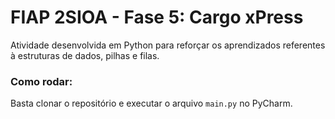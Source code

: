 # FIAP 2SIOA - Fase 5: Cargo xPress

Atividade desenvolvida em Python para reforçar os aprendizados referentes à estruturas de dados, pilhas e filas.

### Como rodar:
Basta clonar o repositório e executar o arquivo `main.py` no PyCharm.
